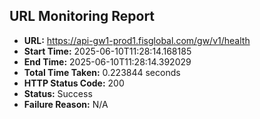 ## URL Monitoring Report

- **URL:** https://api-gw1-prod1.fisglobal.com/gw/v1/health
- **Start Time:** 2025-06-10T11:28:14.168185
- **End Time:** 2025-06-10T11:28:14.392029
- **Total Time Taken:** 0.223844 seconds
- **HTTP Status Code:** 200
- **Status:** Success
- **Failure Reason:** N/A
